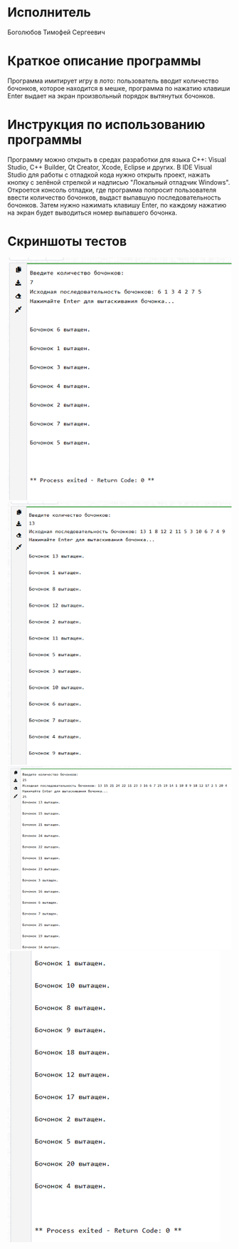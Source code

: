 # Исполнитель
Боголюбов Тимофей Сергеевич
# Краткое описание программы
Программа имитирует игру в лото: пользователь вводит количество бочонков, которое находится в мешке, программа по нажатию клавиши Enter выдает на экран произвольный порядок вытянутых бочонков.
# Инструкция по использованию программы
Программу можно открыть в средах разработки для языка С++: Visual Studio, C++ Builder, Qt Creator, Xcode, Eclipse и других. В IDE Visual Studio для работы с отладкой кода нужно открыть проект, нажать кнопку с зелёной стрелкой и надписью "Локальный отладчик Windows". Откроется консоль отладки, где программа попросит пользователя ввести количество бочонков, выдаст выпавшую последовательность бочонков. Затем нужно нажимать клавишу Enter, по каждому нажатию на экран будет выводиться номер выпавшего бочонка.
# Скриншоты тестов
![Alt-текст](https://github.com/tbogolyubov/Laboratory-work-9/blob/main/%D1%82%D0%B5%D1%81%D1%821.png)
![Alt-текст](https://github.com/tbogolyubov/Laboratory-work-9/blob/main/%D1%82%D0%B5%D1%81%D1%822.png)
![Alt-текст](https://github.com/tbogolyubov/Laboratory-work-9/blob/main/%D1%82%D0%B5%D1%81%D1%823.png)
![Alt-текст](https://github.com/tbogolyubov/Laboratory-work-9/blob/main/%D1%82%D0%B5%D1%81%D1%823.1.png)
